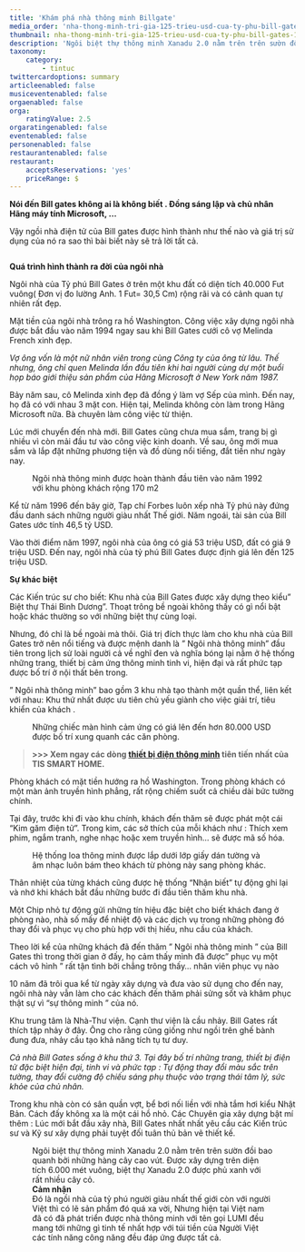 ```yaml
---
title: 'Khám phá nhà thông minh Billgate'
media_order: 'nha-thong-minh-tri-gia-125-trieu-usd-cua-ty-phu-bill-gates-7.jpg,nha-thong-minh-tri-gia-125-trieu-usd-cua-ty-phu-bill-gates-3.jpg,nha-thong-minh-tri-gia-125-trieu-usd-cua-ty-phu-bill-gates-4.jpg,nha-thong-minh-tri-gia-125-trieu-usd-cua-ty-phu-bill-gates-5.jpg,nha-thong-minh-tri-gia-125-trieu-usd-cua-ty-phu-bill-gates-1.jpg'
thumbnail: nha-thong-minh-tri-gia-125-trieu-usd-cua-ty-phu-bill-gates-1.jpg
description: 'Ngôi biệt thự thông minh Xanadu 2.0 nằm trên trên sườn đồi bao quanh bởi những hàng cây cao vút. Được xây dựng trên diện tích 6.000 mét vuông, biệt thự Xanadu 2.0 được phủ xanh với rất nhiều cây cỏ.'
taxonomy:
    category:
        - tintuc
twittercardoptions: summary
articleenabled: false
musiceventenabled: false
orgaenabled: false
orga:
    ratingValue: 2.5
orgaratingenabled: false
eventenabled: false
personenabled: false
restaurantenabled: false
restaurant:
    acceptsReservations: 'yes'
    priceRange: $
---
```


<p><strong>N&oacute;i đến Bill gates kh&ocirc;ng ai l&agrave; kh&ocirc;ng biết . Đồng s&aacute;ng lập v&agrave; chủ nh&acirc;n H&atilde;ng m&aacute;y t&iacute;nh Microsoft, &hellip;</strong></p>
<p>Vậy ngồi nh&agrave; điện tử của Bill gates được h&igrave;nh th&agrave;nh như thế n&agrave;o v&agrave; gi&aacute; trị sử dụng của n&oacute; ra sao th&igrave; b&agrave;i biết n&agrave;y sẽ trả lời tất cả.</p>
<p><img src="/newv1/tin-tuc/kham-pha-nha-thong-minh-billgate/nha-thong-minh-tri-gia-125-trieu-usd-cua-ty-phu-bill-gates-1.jpg" alt="" /></p>
<p><strong>Qu&aacute; tr&igrave;nh h&igrave;nh th&agrave;nh ra đời của ng&ocirc;i nh&agrave;</strong></p>
<p>Ng&ocirc;i nh&agrave; của Tỷ ph&uacute; Bill Gates ở tr&ecirc;n một khu đất c&oacute; diện t&iacute;ch 40.000 Fut vu&ocirc;ng( Đơn vị đo lường Anh. 1 Fut= 30,5 Cm) rộng r&atilde;i v&agrave; c&oacute; cảnh quan tự nhi&ecirc;n rất đẹp.</p>
<p>Mặt tiền của ng&ocirc;i nh&agrave; tr&ocirc;ng ra hồ Washington. C&ocirc;ng việc x&acirc;y dựng ng&ocirc;i nh&agrave; được bắt đầu v&agrave;o năm 1994 ngay sau khi Bill Gates cưới c&ocirc; vợ Melinda French xinh đẹp.</p>
<p><em>Vợ &ocirc;ng vốn l&agrave; một nữ nh&acirc;n vi&ecirc;n trong c&ugrave;ng C&ocirc;ng ty của &ocirc;ng từ l&acirc;u. Thế nhưng, &ocirc;ng chỉ quen Melinda lần đầu ti&ecirc;n khi hai người c&ugrave;ng dự một buổi họp b&aacute;o giới thiệu sản phẩm của H&atilde;ng Microsoft ở New York năm 1987.</em></p>
<p>Bảy năm sau, c&ocirc; Melinda xinh đẹp đ&atilde; đồng &yacute; l&agrave;m vợ Sếp của m&igrave;nh. Đến nay, họ đ&atilde; c&oacute; với nhau 3 mặt con. Hiện tại, Melinda kh&ocirc;ng c&ograve;n l&agrave;m trong H&atilde;ng Microsoft nữa. B&agrave; chuy&ecirc;n l&agrave;m c&ocirc;ng việc từ thiện.</p>
<p>L&uacute;c mới chuyển đến nh&agrave; mới. Bill Gates cũng chưa mua sắm, trang bị g&igrave; nhiều v&igrave; c&ograve;n mải đầu tư v&agrave;o c&ocirc;ng việc kinh doanh. Về sau, &ocirc;ng mới mua sắm v&agrave; lắp đặt những phương tiện v&agrave; đồ d&ugrave;ng nổi tiếng, đắt tiền như ng&agrave;y nay.</p>
<figure id="attachment_1755" class="wp-caption aligncenter"><img src="/newv1/tin-tuc/kham-pha-nha-thong-minh-billgate/nha-thong-minh-tri-gia-125-trieu-usd-cua-ty-phu-bill-gates-5.jpg" alt="" /><br />
<figcaption class="wp-caption-text">Ng&ocirc;i nh&agrave; th&ocirc;ng minh được ho&agrave;n th&agrave;nh đầu ti&ecirc;n v&agrave;o năm 1992 với khu ph&ograve;ng kh&aacute;ch rộng 170 m2</figcaption>
</figure>
<p>Kể từ năm 1996 đến b&acirc;y giờ, Tạp ch&iacute; Forbes lu&ocirc;n xếp nh&agrave; Tỷ ph&uacute; n&agrave;y đứng đầu danh s&aacute;ch những người gi&agrave;u nhất Thế giới. Năm ngo&aacute;i, t&agrave;i sản của Bill Gates ước t&iacute;nh 46,5 tỷ USD.</p>
<p>V&agrave;o thời điểm năm 1997, ng&ocirc;i nh&agrave; của &ocirc;ng c&oacute; gi&aacute; 53 triệu USD, đất c&oacute; gi&aacute; 9 triệu USD. Đến nay, ng&ocirc;i nh&agrave; của tỷ ph&uacute; Bill Gates được định gi&aacute; l&ecirc;n đến 125 triệu USD.</p>
<p><strong>Sự kh&aacute;c biệt</strong></p>
<p>C&aacute;c Kiến tr&uacute;c sư cho biết: Khu nh&agrave; của Bill Gates được x&acirc;y dựng theo kiểu&rdquo; Biệt thự Th&aacute;i B&igrave;nh Dương&rdquo;. Thoạt tr&ocirc;ng bề ngo&agrave;i kh&ocirc;ng thấy c&oacute; g&igrave; nổi bật hoặc kh&aacute;c thường so với những biệt thự c&ugrave;ng loại.</p>
<p>Nhưng, đ&oacute; chỉ l&agrave; bề ngo&agrave;i m&agrave; th&ocirc;i. Gi&aacute; trị đ&iacute;ch thực l&agrave;m cho khu nh&agrave; của Bill Gates trở n&ecirc;n nổi tiếng v&agrave; được mệnh danh l&agrave; &rdquo; Ng&ocirc;i nh&agrave; th&ocirc;ng minh&rdquo; đầu ti&ecirc;n trong lịch sử lo&agrave;i người cả về nghĩ đen v&agrave; nghĩa b&oacute;ng lại nằm ở hệ thống những trang, thiết bị cảm ứng th&ocirc;ng minh tinh vi, hiện đại v&agrave; rất phức tạp được bố tr&iacute; ở nội thất b&ecirc;n trong.</p>
<p>&rdquo; Ng&ocirc;i nh&agrave; th&ocirc;ng minh&rdquo; bao gồm 3 khu nh&agrave; tạo th&agrave;nh một quần thể, li&ecirc;n kết với nhau: Khu thứ nhất được ưu ti&ecirc;n chủ yếu gi&agrave;nh cho việc giải tr&iacute;, ti&ecirc;u khiển của kh&aacute;ch .</p>
<figure id="attachment_1756" class="wp-caption aligncenter"><img src="/newv1/tin-tuc/kham-pha-nha-thong-minh-billgate/nha-thong-minh-tri-gia-125-trieu-usd-cua-ty-phu-bill-gates-4.jpg" alt="" /><br />
<figcaption class="wp-caption-text">Những chiếc m&agrave;n h&igrave;nh cảm ứng c&oacute; gi&aacute; l&ecirc;n đến hơn 80.000 USD được bố tr&iacute; xung quanh c&aacute;c căn ph&ograve;ng.</figcaption>
</figure>
<blockquote>
<p><strong>&gt;&gt;&gt; Xem ngay c&aacute;c d&ograve;ng&nbsp;<a href="https://tissmarthome.com.vn/thiet-bi-dien-thong-minh/" target="_blank" rel="noopener">thiết bị điện th&ocirc;ng minh</a>&nbsp;ti&ecirc;n tiến nhất của TIS SMART HOME.</strong></p>
</blockquote>
<p>Ph&ograve;ng kh&aacute;ch c&oacute; mặt tiền hướng ra hồ Washington. Trong ph&ograve;ng kh&aacute;ch c&oacute; một m&agrave;n ảnh truyền h&igrave;nh phẳng, rất rộng chiếm suốt cả chiều d&agrave;i bức tường ch&iacute;nh.</p>
<p>Tại đ&acirc;y, trước khi đi v&agrave;o khu ch&iacute;nh, kh&aacute;ch đến thăm sẽ được ph&aacute;t một c&aacute;i &ldquo;Kim găm điện tử&rdquo;. Trong kim, c&aacute;c sở th&iacute;ch của mỗi kh&aacute;ch như : Th&iacute;ch xem phim, ngắm tranh, nghe nhạc hoặc xem truyền h&igrave;nh&hellip; sẽ được m&atilde; số h&oacute;a.</p>
<figure id="attachment_1759" class="wp-caption aligncenter"><img src="/newv1/tin-tuc/kham-pha-nha-thong-minh-billgate/nha-thong-minh-tri-gia-125-trieu-usd-cua-ty-phu-bill-gates-3.jpg" alt="" /><br />
<figcaption class="wp-caption-text">Hệ thống loa th&ocirc;ng minh được lắp dưới lớp giấy d&aacute;n tường v&agrave; &acirc;m nhạc lu&ocirc;n b&aacute;m theo kh&aacute;ch từ ph&ograve;ng n&agrave;y sang ph&ograve;ng kh&aacute;c.</figcaption>
</figure>
<p>Th&acirc;n nhiệt của từng kh&aacute;ch cũng được hệ thống &ldquo;Nhận biết&rdquo; tự động ghi lại v&agrave; nhớ khi kh&aacute;ch bắt đầu những bước đi đầu ti&ecirc;n thăm khu nh&agrave;.</p>
<p>Một Chip nhỏ tự động gửi những t&iacute;n hiệu đặc biệt cho biết kh&aacute;ch đang ở ph&ograve;ng n&agrave;o, nh&agrave; số mấy để nhiệt độ v&agrave; c&aacute;c dịch vụ trong những ph&ograve;ng đ&oacute; thay đổi v&agrave; phục vụ cho ph&ugrave; hợp với thị hiếu, nhu cầu của kh&aacute;ch.</p>
<p>Theo lời kể của những kh&aacute;ch đ&atilde; đến thăm &rdquo; Ng&ocirc;i nh&agrave; th&ocirc;ng minh &rdquo; của Bill Gates th&igrave; trong thời gian ở đấy, họ cảm thấy m&igrave;nh đ&atilde; được&rdquo; phục vụ một c&aacute;ch v&ocirc; h&igrave;nh &rdquo; rất tận t&igrave;nh bởi chẳng tr&ocirc;ng thấy&hellip; nh&acirc;n vi&ecirc;n phục vụ n&agrave;o</p>
<figure id="attachment_1758" class="wp-caption aligncenter"></figure>
<p>10 năm đ&atilde; tr&ocirc;i qua kể từ ng&agrave;y x&acirc;y dựng v&agrave; đưa v&agrave;o sử dụng cho đến nay, ng&ocirc;i nh&agrave; n&agrave;y vẫn l&agrave;m cho c&aacute;c kh&aacute;ch đến thăm phải sửng sốt v&agrave; kh&acirc;m phục thật sự v&igrave; &ldquo;sự th&ocirc;ng minh &rdquo; của n&oacute;.</p>
<p>Khu trung t&acirc;m l&agrave; Nh&agrave;-Thư viện. Cạnh thư viện l&agrave; cầu nhảy. Bill Gates rất th&iacute;ch tập nhảy ở đ&acirc;y. &Ocirc;ng cho rằng cũng giống như ngồi tr&ecirc;n ghế b&agrave;nh đung đưa, nhảy cầu tạo khả năng t&iacute;ch tụ tư duy.</p>
<p><em>Cả nh&agrave; Bill Gates sống ở khu thứ 3. Tại đ&acirc;y bố tr&iacute; những trang, thiết bị điện tử đặc biệt hiện đại, tinh vi v&agrave; phức tạp : Tự động thay đổi m&agrave;u sắc tr&ecirc;n tường, thay đổi cường độ chiếu s&aacute;ng phụ thuộc v&agrave;o trạng th&aacute;i t&acirc;m l&yacute;, sức khỏe của chủ nh&acirc;n.</em></p>
<p>Trong khu nh&agrave; c&ograve;n c&oacute; s&acirc;n quần vợt, bể bơi nối liền với nh&agrave; tắm hơi kiểu Nhật Bản. C&aacute;ch đấy kh&ocirc;ng xa l&agrave; một c&aacute;i hồ nhỏ. C&aacute;c Chuy&ecirc;n gia x&acirc;y dựng bật m&iacute; th&ecirc;m : L&uacute;c mới bắt đầu x&acirc;y nh&agrave;, Bill Gates nhất nhất y&ecirc;u cầu c&aacute;c Kiến tr&uacute;c sư v&agrave; Kỹ sư x&acirc;y dựng phải tuyệt đối tu&acirc;n thủ bản vẽ thiết kế.</p>
<figure id="attachment_1757" class="wp-caption aligncenter"><img src="/newv1/tin-tuc/kham-pha-nha-thong-minh-billgate/nha-thong-minh-tri-gia-125-trieu-usd-cua-ty-phu-bill-gates-7.jpg" alt="" /><br />
<figcaption class="wp-caption-text">Ng&ocirc;i biệt thự th&ocirc;ng minh Xanadu 2.0 nằm tr&ecirc;n tr&ecirc;n sườn đồi bao quanh bởi những h&agrave;ng c&acirc;y cao v&uacute;t. Được x&acirc;y dựng tr&ecirc;n diện t&iacute;ch 6.000 m&eacute;t vu&ocirc;ng, biệt thự Xanadu 2.0 được phủ xanh với rất nhiều c&acirc;y cỏ.</figcaption>
<figcaption class="wp-caption-text"><strong>Cảm nhận</strong></figcaption>
<figcaption class="wp-caption-text">Đ&oacute; l&agrave; ngồi nh&agrave; của tỷ ph&uacute; người gi&agrave;u nhất thế giới c&ograve;n với người Việt th&igrave; c&oacute; lẽ sản phẩm đ&oacute; qu&aacute; xa vời, Nhưng hiện tại Việt nam đ&atilde; c&oacute; đ&atilde; ph&aacute;t triển được nh&agrave; th&ocirc;ng minh với t&ecirc;n gọi LUMI đều mang tới những g&igrave; tinh tế nhất hợp với t&uacute;i tiền của Người Việt c&aacute;c t&iacute;nh năng c&ocirc;ng năng đều đ&aacute;p ứng được tất cả.</figcaption>
</figure>